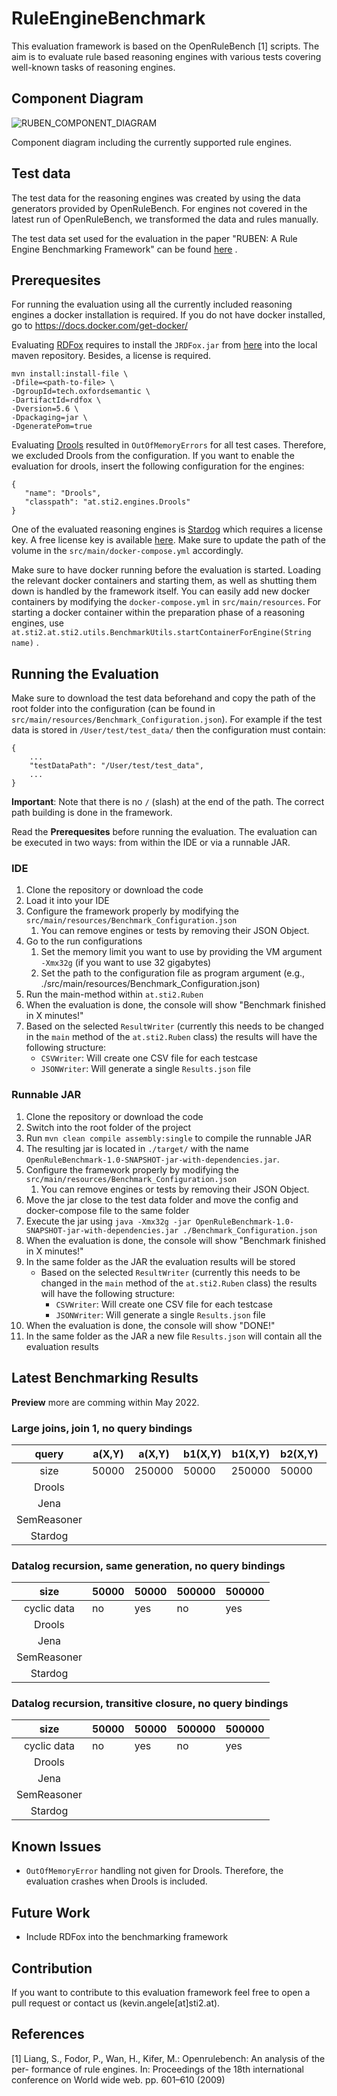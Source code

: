 # RuleEngineBenchmark

This evaluation framework is based on the OpenRuleBench [1] scripts. The aim is
to evaluate rule based reasoning engines with various tests covering well-known
tasks of reasoning engines.

## Component Diagram

![RUBEN_COMPONENT_DIAGRAM](docu/RUBEN_Component_Diagram.png)

Component diagram including the currently supported rule engines.

## Test data

The test data for the reasoning engines was created by using the data generators
provided by OpenRuleBench. For engines not covered in the latest run of
OpenRuleBench, we transformed the data and rules manually.

The test data set used for the evaluation in the paper "RUBEN: A Rule Engine
Benchmarking Framework" can be found
[here](http://dataset.sti2.at/RUBEN/)
.

## Prerequesites

For running the evaluation using all the currently included reasoning engines a
docker installation is required. If you do not have docker installed, go
to https://docs.docker.com/get-docker/

Evaluating [RDFox](https://www.oxfordsemantic.tech/product) requires to install
the `JRDFox.jar` from [here](https://www.oxfordsemantic.tech/downloads) into the
local maven repository.
Besides, a license is required.

```
mvn install:install-file \
-Dfile=<path-to-file> \
-DgroupId=tech.oxfordsemantic \
-DartifactId=rdfox \
-Dversion=5.6 \
-Dpackaging=jar \
-DgeneratePom=true
```
Evaluating [Drools](https://www.drools.org/) resulted in `OutOfMemoryErrors` for
all test cases. Therefore, we excluded Drools from the configuration. If you
want to enable the evaluation for drools, insert the following configuration for
the engines:

```
{
   "name": "Drools",
   "classpath": "at.sti2.engines.Drools"
}
```

One of the evaluated reasoning engines is [Stardog](https://stardog.com) which
requires a license key. A free license key is
available [here](https://www.stardog.com/get-started/). Make sure to update the
path of the volume in the `src/main/docker-compose.yml` accordingly.

Make sure to have docker running before the evaluation is started. Loading the
relevant docker containers and starting them, as well as shutting them down is
handled by the framework itself. You can easily add new docker containers by
modifying the `docker-compose.yml` in `src/main/resources`. For starting a
docker container within the preparation phase of a reasoning engines,
use `at.sti2.at.sti2.utils.BenchmarkUtils.startContainerForEngine(String name)`
.

## Running the Evaluation

Make sure to download the test data beforehand and copy the path of the root
folder into the configuration (can be found
in `src/main/resources/Benchmark_Configuration.json`). For example if the test
data is stored in `/User/test/test_data/` then the configuration must contain:

```
{
    ...
    "testDataPath": "/User/test/test_data",
    ...
}
```

**Important**: Note that there is no `/` (slash) at the end of the path. The
correct path building is done in the framework.

Read the **Prerequesites** before running the evaluation. The evaluation can be
executed in two ways: from within the IDE or via a
runnable JAR.

### IDE

1. Clone the repository or download the code
2. Load it into your IDE
3. Configure the framework properly by modifying
   the `src/main/resources/Benchmark_Configuration.json`
    1. You can remove engines or tests by removing their JSON Object.
4. Go to the run configurations
    1. Set the memory limit you want to use by providing the VM
       argument `-Xmx32g` (if you want to use 32 gigabytes)
    2. Set the path to the configuration file as program argument (e.g.,
       ./src/main/resources/Benchmark_Configuration.json)
5. Run the main-method within `at.sti2.Ruben`
6. When the evaluation is done, the console will show "Benchmark finished in X
   minutes!"
7. Based on the selected `ResultWriter` (currently this needs to be changed in
   the `main` method of the `at.sti2.Ruben` class) the results will have the
   following structure:
    - `CSVWriter`: Will create one CSV file for each testcase
    - `JSONWriter`: Will generate a single `Results.json` file

### Runnable JAR

1. Clone the repository or download the code
2. Switch into the root folder of the project
3. Run `mvn clean compile assembly:single` to compile the runnable JAR
4. The resulting jar is located in `./target/` with the
   name `OpenRuleBenchmark-1.0-SNAPSHOT-jar-with-dependencies.jar`.
5. Configure the framework properly by modifying
   the `src/main/resources/Benchmark_Configuration.json`
    1. You can remove engines or tests by removing their JSON Object.
6. Move the jar close to the test data folder and move the config and
   docker-compose file to the same
   folder
7. Execute the jar
   using `java -Xmx32g -jar OpenRuleBenchmark-1.0-SNAPSHOT-jar-with-dependencies.jar ./Benchmark_Configuration.json`
8. When the evaluation is done, the console will show "Benchmark finished in X
   minutes!"
9. In the same folder as the JAR the evaluation results will be stored
    - Based on the selected `ResultWriter` (currently this needs to be changed
      in
      the `main` method of the `at.sti2.Ruben` class) the results will have the
      following structure:
        - `CSVWriter`: Will create one CSV file for each testcase
        - `JSONWriter`: Will generate a single `Results.json` file
8. When the evaluation is done, the console will show "DONE!"
9. In the same folder as the JAR a new file `Results.json` will contain all
   the evaluation results

## Latest Benchmarking Results

**Preview** more are comming within May 2022.

### Large joins, join 1, no query bindings

|    query    | a(X,Y) | a(X,Y) | b1(X,Y) | b1(X,Y)| b2(X,Y) | b2(X,Y)|
|:-----------:|--------|--------|---------|--------|---------|--------|
| size        | 50000  | 250000 |  50000  | 250000 |  50000  | 250000 |
| Drools      |        |        |         |        |         |        |
| Jena        |        |        |         |        |         |        |
| SemReasoner |        |        |         |        |         |        |
| Stardog     |        |        |         |        |         |        |

### Datalog recursion, same generation, no query bindings

|     size    | 50000 | 50000 | 500000 | 500000 |
|:-----------:|-------|-------|--------|--------|
| cyclic data | no    |  yes  |   no   |   yes  |
| Drools      |       |       |        |        |
| Jena        |       |       |        |        |
| SemReasoner |       |       |        |        |
| Stardog     |       |       |        |        |

### Datalog recursion, transitive closure, no query bindings

|     size    | 50000 | 50000 | 500000 | 500000 |
|:-----------:|-------|-------|--------|--------|
| cyclic data | no    |  yes  |   no   |   yes  |
| Drools      |       |       |        |        |
| Jena        |       |       |        |        |
| SemReasoner |       |       |        |        |
| Stardog     |       |       |        |        |

## Known Issues

- `OutOfMemoryError` handling not given for Drools. Therefore, the evaluation
  crashes when Drools is included.

## Future Work

- Include RDFox into the benchmarking framework

## Contribution

If you want to contribute to this evaluation framework feel free to open a pull
request or contact us (kevin.angele[at]sti2.at).

## References

[1]  Liang, S., Fodor, P., Wan, H., Kifer, M.: Openrulebench: An analysis of the
per-
formance of rule engines. In: Proceedings of the 18th international conference
on
World wide web. pp. 601–610 (2009)